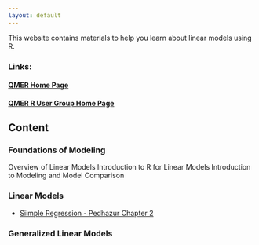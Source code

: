 ```yaml
---
layout: default
---
```


This website contains materials to help you learn about linear models using R.

### Links:

#### [QMER Home Page](https://aub.ie/qmer)

#### [QMER R User Group Home Page](https://auqmer.github.io/qmer_rug/)

## Content

### Foundations of Modeling

Overview of Linear Models
Introduction to R for Linear Models
Introduction to Modeling and Model Comparison



### Linear Models

* [Siimple Regression - Pedhazur Chapter 2](https://auqmer.github.io/ModeleR/simpleRegression_Conceptual.html)

### Generalized Linear Models
